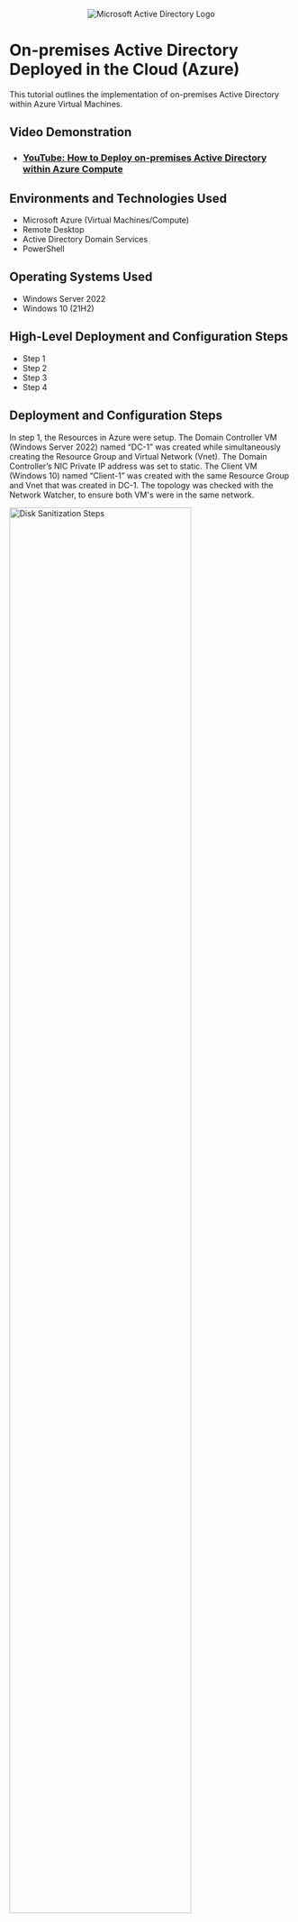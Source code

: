 <p align="center">
<img src="https://i.imgur.com/pU5A58S.png" alt="Microsoft Active Directory Logo"/>
</p>

<h1>On-premises Active Directory Deployed in the Cloud (Azure)</h1>
This tutorial outlines the implementation of on-premises Active Directory within Azure Virtual Machines.<br />


<h2>Video Demonstration</h2>

- ### [YouTube: How to Deploy on-premises Active Directory within Azure Compute](https://www.youtube.com)

<h2>Environments and Technologies Used</h2>

- Microsoft Azure (Virtual Machines/Compute)
- Remote Desktop
- Active Directory Domain Services
- PowerShell

<h2>Operating Systems Used </h2>

- Windows Server 2022
- Windows 10 (21H2)

<h2>High-Level Deployment and Configuration Steps</h2>

- Step 1
- Step 2
- Step 3
- Step 4

<h2>Deployment and Configuration Steps</h2>
<p>
In step 1, the Resources in Azure were setup. The Domain Controller VM (Windows Server 2022) named “DC-1” was created while simultaneously creating the Resource Group and Virtual Network (Vnet). The Domain Controller’s NIC Private IP address was set to static. The Client VM (Windows 10) named “Client-1” was created with the same Resource Group and Vnet that was created in DC-1. The topology was checked with the Network Watcher, to ensure both VM's were in the same network.
</p>
<p>
<img src="https://i.imgur.com/DJmEXEB.png" height="80%" width="80%" alt="Disk Sanitization Steps"/>
</p>

<br />
<p>
In step 2, Connectivity between the client and Domain Controller was ensured by logging into Client-1 with Remote Desktop and pinging DC-1’s private IP address with ping -t (perpetual ping). ICMPv4 were enabled on the local windows Firewall. After logging back into Client-1 check to make sure the ping is successful.
</p>
<p>
<img src="https://i.imgur.com/DJmEXEB.png" height="80%" width="80%" alt="Disk Sanitization Steps"/>
</p>
<br />
<p>
In step 3, Active Directory Domain Services was Installed by logging in to DC-1. Promoted as a DC: a new forest as mydomain.com was setup. Remote Desktop was Restarted and logged back into DC-1 as user: mydomain.com\labuser.
</p>
<p>
<img src="https://i.imgur.com/DJmEXEB.png" height="80%" width="80%" alt="Disk Sanitization Steps"/>
</p>

<br />
<p> In step 4, Remote Desktop was setup for non-administrative users jane_admin was used a the user name, PowerShell_ise was opened as an administrator. A new File was created and pasted into the contents of the script. When the script is run, account will created. The accounts can now be viewed in Active Directory in the appropriate organizational unit. </p>
</br>


